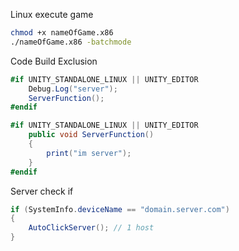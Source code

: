 Linux execute game
```sh
chmod +x nameOfGame.x86
./nameOfGame.x86 -batchmode
```

Code Build Exclusion
```c#
#if UNITY_STANDALONE_LINUX || UNITY_EDITOR
    Debug.Log("server");
    ServerFunction();
#endif

#if UNITY_STANDALONE_LINUX || UNITY_EDITOR
    public void ServerFunction()
    {
        print("im server");
    }
#endif
```

Server check if
```c#
if (SystemInfo.deviceName == "domain.server.com")
{
    AutoClickServer(); // 1 host
}
```

